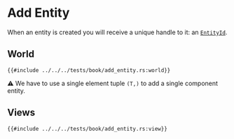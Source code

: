 # Add Entity

When an entity is created you will receive a unique handle to it: an [`EntityId`](https://docs.rs/shipyard/latest/shipyard/struct.EntityId.html).

## World

```rust, noplaypen
{{#include ../../../tests/book/add_entity.rs:world}}
```

⚠️ We have to use a single element tuple `(T,)` to add a single component entity.

## Views

```rust, noplaypen
{{#include ../../../tests/book/add_entity.rs:view}}
```
